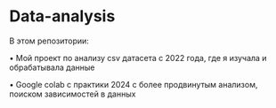 # Data-analysis

В этом репозитории: 

• Мой проект по анализу csv датасета с 2022 года, где я изучала и обрабатывала данные

• Google colab с практики 2024 с более продвинутым анализом, поиском зависимостей в данных

